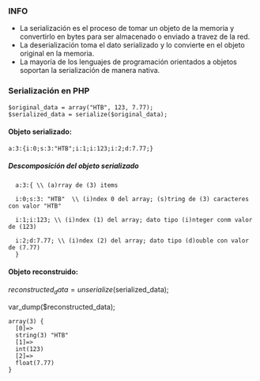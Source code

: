 ### INFO

- La serialización es el proceso de tomar un objeto de la memoria y convertirlo en bytes para ser almacenado o enviado a travez de la red.
- La deserialización toma el dato serializado y lo convierte en el objeto original en la memoria.
- La mayoría de los lenguajes de programación orientados a objetos soportan la serialización de manera nativa.

   
### Serialización en PHP

    $original_data = array("HTB", 123, 7.77);
    $serialized_data = serialize($original_data);

#### Objeto serializado:

    a:3:{i:0;s:3:"HTB";i:1;i:123;i:2;d:7.77;}
##### Descomposición del objeto serializado

      a:3:{ \\ (a)rray de (3) items
      
      i:0;s:3: "HTB"  \\ (i)ndex 0 del array; (s)tring de (3) caracteres con valor "HTB"
      
      i:1;i:123; \\ (i)ndex (1) del array; dato tipo (i)nteger conm valor de (123)
      
      i:2;d:7.77; \\ (i)ndex (2) del array; dato tipo (d)ouble con valor de (7.77)
      }

#### Objeto reconstruido:
$reconstructed_data = unserialize($serialized_data);

var_dump($reconstructed_data);

    array(3) {
      [0]=>
      string(3) "HTB"
      [1]=>
      int(123)
      [2]=>
      float(7.77)
    }
